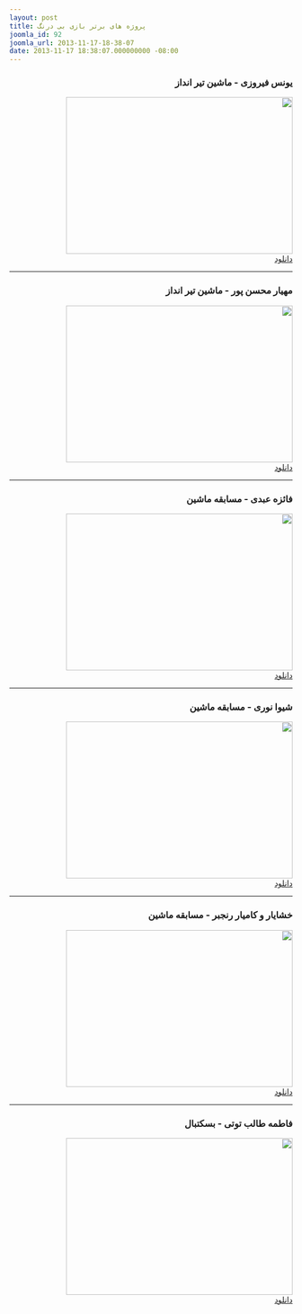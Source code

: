 ```yaml
---
layout: post
title: پروژه های برتر بازی بی درنگ
joomla_id: 92
joomla_url: 2013-11-17-18-38-07
date: 2013-11-17 18:38:07.000000000 -08:00
---
```

<h3 dir="rtl">یونس فیروزی - ماشین تیر انداز</h3>
<p dir="rtl">
	<img src="{{ site.baseurl }}/assets/images/carfiroozi.jpg" border="0" alt="" width="403" height="279" />
	<br><a href="http://www.mediafire.com/download/h12xxaz6f1sjcc6/Unes%20Firoozi%20-%20Car.rar" target="_blank">دانلود</a></p>
<hr />
<h3 dir="rtl">مهیار محسن پور - ماشین تیر انداز</h3>
<p dir="rtl">
	<img src="{{ site.baseurl }}/assets/images/Mahyar_Mohsenpour.jpg" border="0" alt="" width="403" height="279" />
	<br><a href="http://www.mediafire.com/?1gc9k7g1p9uog7q" target="_blank">دانلود</a></p>
<hr />
<h3 dir="rtl">فائزه عبدی - مسابقه ماشین</h3>
<p dir="rtl">
	<img src="{{ site.baseurl }}/assets/images/abdi.jpg" border="0" alt="" width="403" height="279" />
	<br><a href="http://www.mediafire.com/download/b6tbgb3dkecn3zs/Faeze%20Abdi%20-%20Car.rar" target="_blank">دانلود</a></p>
<hr />
<h3 dir="rtl">شیوا نوری - مسابقه ماشین</h3>
<p dir="rtl">
	<img src="{{ site.baseurl }}/assets/images/shiva_noori.jpg" border="0" alt="" width="403" height="279" />
	<br><a href="http://www.mediafire.com/?apxybbxvvm3c76b" target="_blank">دانلود</a></p>
<hr />
<h3 dir="rtl">خشایار و کامیار رنجبر - مسابقه ماشین</h3>
<p dir="rtl">
	<img src="{{ site.baseurl }}/assets/images/Ranjbar.jpg" border="0" alt="" width="403" height="279" />
	<br><a href="http://www.mediafire.com/download/t8dnx082r8avi48/Ranjbar%2520-%2520Car.rar" target="_blank">دانلود</a></p>
<hr />
<h3 dir="rtl">فاطمه طالب توتی - بسکتبال</h3>
<p dir="rtl">
	<img src="{{ site.baseurl }}/assets/images/Fatemeh TalebTooti.png" border="0" alt="" width="403" height="279" />
	<br><a href="http://www.mediafire.com/download/aj51att0k8mqolq/Fatemeh_Talebtooti_-_Basketball.rar" target="_blank">دانلود</a></p>
